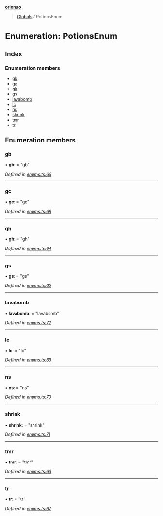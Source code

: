 **[orionuo](../README.md)**

> [Globals](../globals.md) / PotionsEnum

# Enumeration: PotionsEnum

## Index

### Enumeration members

* [gb](potionsenum.md#gb)
* [gc](potionsenum.md#gc)
* [gh](potionsenum.md#gh)
* [gs](potionsenum.md#gs)
* [lavabomb](potionsenum.md#lavabomb)
* [lc](potionsenum.md#lc)
* [ns](potionsenum.md#ns)
* [shrink](potionsenum.md#shrink)
* [tmr](potionsenum.md#tmr)
* [tr](potionsenum.md#tr)

## Enumeration members

### gb

•  **gb**:  = "gb"

*Defined in [enums.ts:66](https://github.com/msviha/orionuo/blob/a854133/src/enums.ts#L66)*

___

### gc

•  **gc**:  = "gc"

*Defined in [enums.ts:68](https://github.com/msviha/orionuo/blob/a854133/src/enums.ts#L68)*

___

### gh

•  **gh**:  = "gh"

*Defined in [enums.ts:64](https://github.com/msviha/orionuo/blob/a854133/src/enums.ts#L64)*

___

### gs

•  **gs**:  = "gs"

*Defined in [enums.ts:65](https://github.com/msviha/orionuo/blob/a854133/src/enums.ts#L65)*

___

### lavabomb

•  **lavabomb**:  = "lavabomb"

*Defined in [enums.ts:72](https://github.com/msviha/orionuo/blob/a854133/src/enums.ts#L72)*

___

### lc

•  **lc**:  = "lc"

*Defined in [enums.ts:69](https://github.com/msviha/orionuo/blob/a854133/src/enums.ts#L69)*

___

### ns

•  **ns**:  = "ns"

*Defined in [enums.ts:70](https://github.com/msviha/orionuo/blob/a854133/src/enums.ts#L70)*

___

### shrink

•  **shrink**:  = "shrink"

*Defined in [enums.ts:71](https://github.com/msviha/orionuo/blob/a854133/src/enums.ts#L71)*

___

### tmr

•  **tmr**:  = "tmr"

*Defined in [enums.ts:63](https://github.com/msviha/orionuo/blob/a854133/src/enums.ts#L63)*

___

### tr

•  **tr**:  = "tr"

*Defined in [enums.ts:67](https://github.com/msviha/orionuo/blob/a854133/src/enums.ts#L67)*
